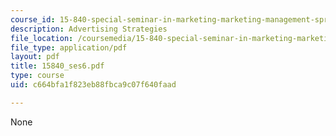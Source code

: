 ```yaml
---
course_id: 15-840-special-seminar-in-marketing-marketing-management-spring-2004
description: Advertising Strategies
file_location: /coursemedia/15-840-special-seminar-in-marketing-marketing-management-spring-2004/c664bfa1f823eb88fbca9c07f640faad_15840_ses6.pdf
file_type: application/pdf
layout: pdf
title: 15840_ses6.pdf
type: course
uid: c664bfa1f823eb88fbca9c07f640faad

---
```

None